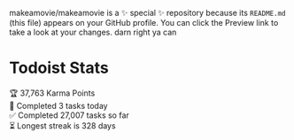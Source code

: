 makeamovie/makeamovie is a ✨ special ✨ repository because its `README.md` (this file) appears on your GitHub profile.
You can click the Preview link to take a look at your changes. darn right ya can

# Todoist Stats

<!-- TODO-IST:START -->
🏆  37,763 Karma Points           
🌸  Completed 3 tasks today           
✅  Completed 27,007 tasks so far           
⏳  Longest streak is 328 days
<!-- TODO-IST:END -->